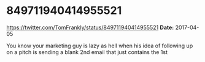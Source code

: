 # 849711940414955521
https://twitter.com/TomFrankly/status/849711940414955521
**Date:** 2017-04-05

You know your marketing guy is lazy as hell when his idea of following up on a pitch is sending a blank 2nd email that just contains the 1st

